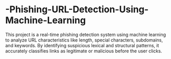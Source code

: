 # -Phishing-URL-Detection-Using-Machine-Learning
This project is a real-time phishing detection system using machine learning to analyze URL characteristics like length, special characters, subdomains, and keywords. By identifying suspicious lexical and structural patterns, it accurately classifies links as legitimate or malicious before the user clicks.
